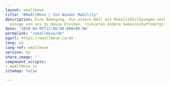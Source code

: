 ```yaml
---
layout: weallmove
title: "#WeAllMove | Von Wunder Mobility"
description: Eine Bewegung, die unsere Welt mit Mobilitätslösungen verbindet. Während
  einige von uns zu Hause bleiben, riskieren andere Gemeinschaftsmitglieder ihr Leben.
date: '2020-04-05T12:00:00.000+00:00'
permalink: "/weallmove/de"
ogurl: https://weallmove.co/de
lang: en
lang-ref: weallmove
version: hp
share_image: ''
component_scripts:
- weAllMove.js
sitemap: false

---
```

